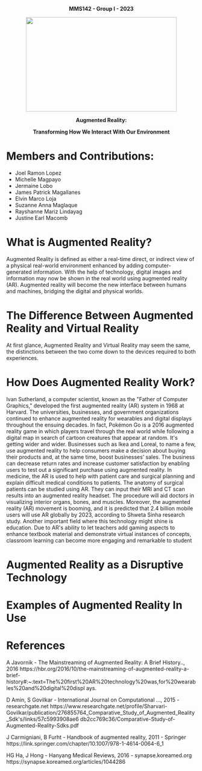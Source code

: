 <p align="center">
<b>MMS142 - Group I - 2023</b>
</p>
<p align="center">
  <img src="https://github.com/JoelRLL19/mms142-groupI-2023/assets/151889512/e77e0114-694a-4260-a31e-b8518675243b" width="400" height="250">
</p>
<p align="center">
<b>Augmented Reality:</b>
</p>
<p align="center">
<b>Transforming How We Interact With Our Environment</b>
</p>
<h1>Members and Contributions:</h1>

* Joel Ramon Lopez 
* Michelle Magpayo
* Jermaine Lobo
* James Patrick Magallanes
* Elvin Marco Loja
* Suzanne Anna Maglaque
* Rayshanne Mariz Lindayag
* Justine Earl Macomb
  
<p align="center">
<h1>What is Augmented Reality?</h1>
</p>
<p>Augmented Reality is defined as either a real-time direct, or indirect view of a physical real-world environment enhanced by adding computer-generated information.
With the help of technology, digital images and information may now be
shown in the real world using augmented reality (AR). Augmented reality will become the new interface
between humans and machines, bridging the digital and physical worlds.</p>
<h1>The Difference Between Augmented Reality and Virtual Reality</h1>
<p>At first glance, Augmented Reality and Virtual Reality may seem the same, the distinctions between the two come down to the devices required to both experiences. </p>
<h1>How Does Augmented Reality Work?</h1>
<p>Ivan Sutherland, a computer scientist, known as the "Father of Computer Graphics," developed the first
augmented reality (AR) system in 1968 at Harvard. The universities, businesses, and government
organizations continued to enhance augmented reality for wearables and digital displays throughout the
ensuing decades. In fact, Pokémon Go is a 2016 augmented reality game in which players travel through the
real world while following a digital map in search of cartoon creatures that appear at random. It's getting
wider and wider. Businesses such as Ikea and Loreal, to name a few, use augmented reality to help consumers
make a decision about buying their products and, at the same time, boost businesses’ sales. The business can
decrease return rates and increase customer satisfaction by enabling users to test out a significant purchase
using augmented reality. In medicine, the AR is used to help with patient care and surgical planning and
explain difficult medical conditions to patients. The anatomy of surgical patients can be studied using AR.
They can input their MRI and CT scan results into an augmented reality headset. The procedure will aid
doctors in visualizing interior organs, bones, and muscles. Moreover, the augmented reality (AR) movement
is booming, and it is predicted that 2.4 billion mobile users will use AR globally by 2023, according to Shweta
Sinha research study. Another important field where this technology might shine is education. Due to AR's
ability to let teachers add gaming aspects to enhance textbook material and demonstrate virtual instances of
concepts, classroom learning can become more engaging and remarkable to student</p>

<h1>Augmented Reality as a Disruptive Technology</h1>

<h1>Examples of Augmented Reality In Use</h1>

<h1>References</h1>
<p>A Javornik - The Mainstreaming of Augmented Reality: A Brief History.., 2016
https://hbr.org/2016/10/the-mainstreaming-of-augmented-reality-a-brief-
history#:~:text=The%20first%20AR%20technology%20was,for%20wearables%20and%20digital%20displ
ays.</p>
<p>D Amin, S Govilkar - International Journal on Computational …, 2015 - researchgate.net
https://www.researchgate.net/profile/Sharvari-
Govilkar/publication/276855764_Comparative_Study_of_Augmented_Reality_Sdk's/links/57c5993908ae6
db2cc769c36/Comparative-Study-of-Augmented-Reality-Sdks.pdf</p>
<p>J Carmigniani, B Furht - Handbook of augmented reality, 2011 - Springer
https://link.springer.com/chapter/10.1007/978-1-4614-0064-6_1</p>
<p>HG Ha, J Hong - Hanyang Medical Reviews, 2016 - synapse.koreamed.org
https://synapse.koreamed.org/articles/1044286</p>
